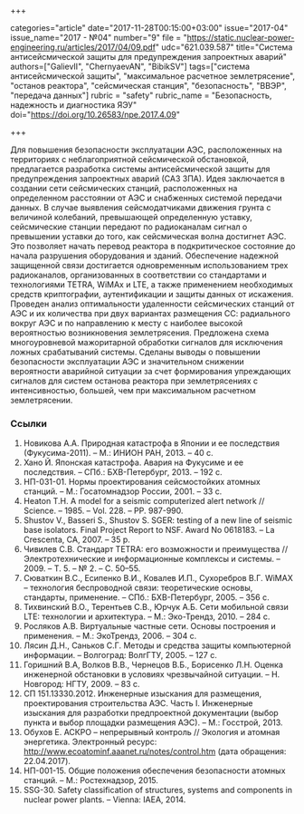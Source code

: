 +++

categories="article"
date="2017-11-28T00:15:00+03:00"
issue="2017-04"
issue_name="2017 - №04"
number="9"
file = "https://static.nuclear-power-engineering.ru/articles/2017/04/09.pdf"
udc="621.039.587"
title="Система антисейсмической защиты для предупреждения запроектных аварий"
authors=["GalievII", "ChernyaevAN", "BibikSV"]
tags=["система антисейсмической защиты", "максимальное расчетное землетрясение", "останов реактора", "сейсмическая станция", "безопасность", "ВВЭР", "передача данных"]
rubric = "safety"
rubric_name = "Безопасность, надежность и диагностика ЯЭУ"
doi="https://doi.org/10.26583/npe.2017.4.09"

+++

Для повышения безопасности эксплуатации АЭС, расположенных на территориях с неблагоприятной сейсмической обстановкой, предлагается разработка системы антисейсмической защиты для предупреждения запроектных аварий (САЗ ЗПА). Идея заключается в создании сети сейсмических станций, расположенных на определенном расстоянии от АЭС и снабженных системой передачи данных. В случае выявления сейсмодатчиками движения грунта с величиной колебаний, превышающей определенную уставку, сейсмические станции передают по радиоканалам сигнал о превышении уставки до того, как сейсмическая волна достигнет АЭС. Это позволяет начать перевод реактора в подкритическое состояние до начала разрушения оборудования и зданий. Обеспечение надежной защищенной связи достигается одновременным использованием трех радиоканалов, организованных в соответствии со стандартами и технологиями TETRA, WiMAx и LTE, а также применением необходимых средств криптографии, аутентификации и защиты данных от искажения. Проведен анализ оптимальности удаленности сейсмических станций от АЭС и их количества при двух вариантах размещения СС: радиального вокруг АЭС и по направлению к месту с наиболее высокой вероятностью возникновения землетрясения. Предложена схема многоуровневой мажоритарной обработки сигналов для исключения ложных срабатываний системы. Сделаны выводы о повышении безопасности эксплуатации АЭС и значительном снижении вероятности аварийной ситуации за счет формирования упреждающих сигналов для систем останова реактора при землетрясениях с интенсивностью, большей, чем при максимальном расчетном землетрясении.

### Ссылки

1. Новикова А.А. Природная катастрофа в Японии и ее последствия (Фукусима-2011). – М.: ИНИОН РАН, 2013. – 40 с.
2. Хано Й. Японская катастрофа. Авария на Фукусиме и ее последствия. – СПб.: БХВ-Петербург, 2013. – 192 с.
3. НП-031-01. Нормы проектирования сейсмостойких атомных станций. – М.: Госатомнадзор России, 2001. – 33 c.
4. Heaton T.H. A model for a seismic computerized alert network // Science. – 1985. – Vol. 228. – PP. 987-990.
5. Shustov V., Basseri S., Shustov S. SGER: testing of a new line of seismic base isolators. Final Project Report to NSF. Award No 0618183. – La Crescenta, CA, 2007. – 35 p.
6. Чивилев С.В. Стандарт TETRA: его возможности и преимущества // Электротехнические и информационные комплексы и системы. – 2009. – Т. 5. – № 2. – С. 50–55.
7. Сюваткин В.С., Есипенко В.И., Ковалев И.П., Сухоребров В.Г. WiMAX – технология беспроводной связи: теоретические основы, стандарты, применение. – СПб.: БХВ-Петербург, 2005. – 356 с.
8. Тихвинский В.О., Терентьев С.В., Юрчук А.Б. Сети мобильной связи LTE: технологии и архитектура. – М.: Эко-Трендз, 2010. – 284 с.
9. Росляков А.В. Виртуальные частные сети. Основы построения и применения. – М.: ЭкоТрендз, 2006. – 304 c.
10. Лясин Д.Н., Саньков С.Г. Методы и средства защиты компьютерной информации. – Волгоград: ВолгГТУ, 2005. – 127 с.
11. Горишний В.А, Волков В.В., Чернецов В.Б., Борисенко Л.Н. Оценка инженерной обстановки в условиях чрезвычайной ситуации. – Н. Новгород: НГТУ, 2009. – 83 c.
12. СП 151.13330.2012. Инженерные изыскания для размещения, проектирования строительства АЭС. Часть I. Инженерные изыскания для разработки предпроектной документации (выбор пункта и выбор площадки размещения АЭС). – М.: Госстрой, 2013.
13. Обухов Е. АСКРО – непрерывный контроль // Экология и атомная энергетика. Электронный ресурс: http://www.ecoatominf.aaanet.ru/notes/control.htm (дата обращения: 22.04.2017).
14. НП-001-15. Общие положения обеспечения безопасности атомных станций. – М.: Ростехнадзор, 2015.
15. SSG-30. Safety classification of structures, systems and components in nuclear power plants. – Vienna: IAEA, 2014.
